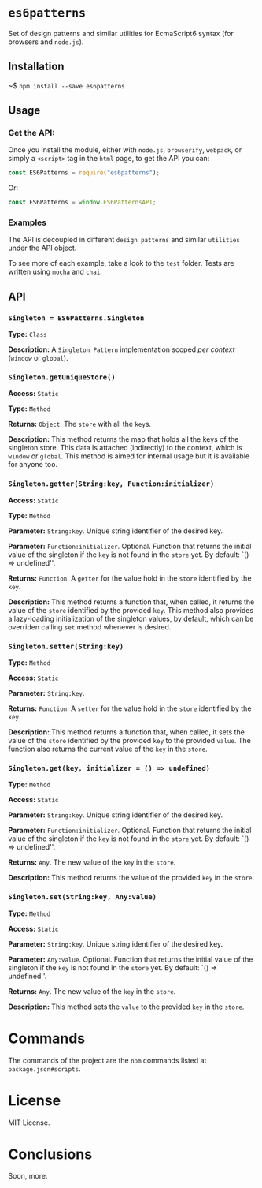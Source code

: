  


# `es6patterns`

Set of design patterns and similar utilities for EcmaScript6 syntax (for browsers and `node.js`).

## Installation

~$ `npm install --save es6patterns`

## Usage

### Get the API:

Once you install the module, either with `node.js`, `browserify`, `webpack`, or simply a `<script>` tag in the `html` page, to get the API you can:

```js
const ES6Patterns = require("es6patterns");
```

Or:

```js
const ES6Patterns = window.ES6PatternsAPI;
```

### Examples

The API is decoupled in different `design patterns` and similar `utilities` under the API object.

To see more of each example, take a look to the `test` folder. Tests are written using `mocha` and `chai`.

## API





 


### `Singleton = ES6Patterns.Singleton`


**Type:** `Class`

**Description:** A `Singleton Pattern` implementation scoped *per context* (`window` or `global`).




 


### `Singleton.getUniqueStore()`


**Access:** `Static`

**Type:** `Method`

**Returns:** `Object`. The `store` with all the `key`s.

**Description:** 
This method returns the map that holds all the keys of the singleton store.
This data is attached (indirectly) to the context, which is `window` or `global`.
This method is aimed for internal usage but it is available for anyone too.




 


### `Singleton.getter(String:key, Function:initializer)`


**Access:** `Static`

**Type:** `Method`

**Parameter:** `String:key`. Unique string identifier of the desired key. 

**Parameter:** `Function:initializer`. Optional. Function that returns the initial value of the singleton if the `key` is not found in the `store` yet. By default: `() => undefined''.

**Returns:** `Function`. A `getter` for the value hold in the `store` identified by the `key`.

**Description:** 
This method returns a function that, when called, it returns the value of the `store` identified by the provided `key`.
This method also provides a lazy-loading initialization of the singleton values, by default, which can be overriden calling `set` method whenever is desired..




 


### `Singleton.setter(String:key)`


**Type:** `Method`

**Access:** `Static`

**Parameter:** `String:key`.

**Returns:** `Function`. A `setter` for the value hold in the `store` identified by the `key`.

**Description:** 
This method returns a function that, when called, it sets the value of the `store` identified by the provided `key` to the provided `value`.
The function also returns the current value of the `key` in the `store`.





 


### `Singleton.get(key, initializer = () => undefined)`


**Type:** `Method`

**Access:** `Static`

**Parameter:** `String:key`. Unique string identifier of the desired key. 

**Parameter:** `Function:initializer`. Optional. Function that returns the initial value of the singleton if the `key` is not found in the `store` yet. By default: `() => undefined''.

**Returns:** `Any`. The new value of the `key` in the `store`.

**Description:** 
This method returns the value of the provided `key` in the `store`.




 


### `Singleton.set(String:key, Any:value)`


**Type:** `Method`

**Access:** `Static`

**Parameter:** `String:key`. Unique string identifier of the desired key. 

**Parameter:** `Any:value`. Optional. Function that returns the initial value of the singleton if the `key` is not found in the `store` yet. By default: `() => undefined''.

**Returns:** `Any`. The new value of the `key` in the `store`.

**Description:** 
This method sets the `value` to the provided `key` in the `store`.




 


# Commands

The commands of the project are the `npm` commands listed at `package.json#scripts`.

# License

MIT License.

# Conclusions

Soon, more.







